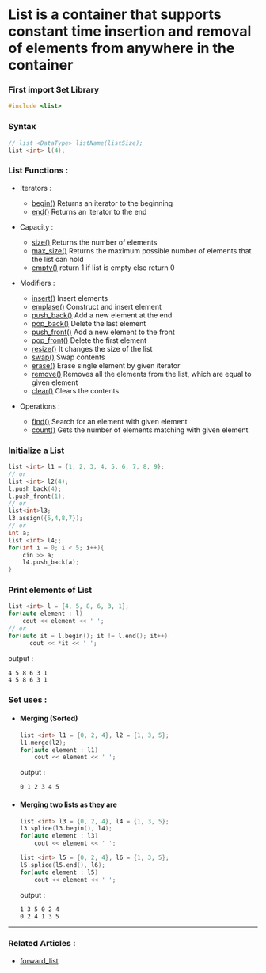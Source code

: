# **List** is a container that supports constant time insertion and removal of elements from anywhere in the container

### First import Set Library
```cpp
#include <list>
```

### Syntax 
  ```cpp
  // list <DataType> listName(listSize);
  list <int> l(4);
  ```
  
### List Functions :
  - Iterators :
    - [begin()](https://en.cppreference.com/w/cpp/container/list/begin) Returns an iterator to the beginning
    - [end()](https://en.cppreference.com/w/cpp/container/list/end) Returns an iterator to the end
  - Capacity :
    - [size()](https://www.javatpoint.com/post/cpp-list-max_size-function) Returns the number of elements
    - [max_size()](https://www.geeksforgeeks.org/set-max_size-function-in-c-stl/) Returns the maximum possible number of elements that the list can hold
    - [empty()](https://www.javatpoint.com/post/cpp-list-empty-function) return 1 if list is empty else return 0
  - Modifiers :
    - [insert()](https://en.cppreference.com/w/cpp/container/list/insert) Insert elements
    - [emplase()](https://www.geeksforgeeks.org/list-emplace-function-in-c-stl/) Construct and insert element  
    - [push_back()](https://www.geeksforgeeks.org/list-push_back-function-in-c-stl/) Add a new element at the end
    - [pop_back()](https://www.geeksforgeeks.org/list-pop_back-function-in-c-stl/) Delete the last element
    - [push_front()](https://www.geeksforgeeks.org/list-push_front-function-in-c-stl/) Add a new element to the front
    - [pop_front()](https://www.geeksforgeeks.org/list-pop_front-function-in-c-stl/) Delete the first element
    - [resize()](https://www.javatpoint.com/post/cpp-list-resize-function) It changes the size of the list
    - [swap()](https://www.geeksforgeeks.org/listswap-c-stl/) Swap contents
    - [erase()](https://en.cppreference.com/w/cpp/container/list/erase) Erase single element by given iterator
    - [remove()](https://www.geeksforgeeks.org/list-remove-function-in-c-stl/) Removes all the elements from the list, which are equal to given element
    - [clear()](https://www.geeksforgeeks.org/listclear-c-stl/) Clears the contents



  - Operations :
    - [find()](https://www.geeksforgeeks.org/multiset-count-function-in-c-stl/) Search for an element with given element
    - [count()](https://cplusplus.com/reference/set/set/count/) Gets the number of elements matching with given element

### Initialize a List
  ```cpp
  list <int> l1 = {1, 2, 3, 4, 5, 6, 7, 8, 9};
  // or
  list <int> l2(4);
  l.push_back(4);
  l.push_front(1);
  // or
  list<int>l3;
  l3.assign({5,4,8,7});
  // or
  int a;
  list <int> l4;;
  for(int i = 0; i < 5; i++){
      cin >> a;
      l4.push_back(a);
  }
  ```
### Print elements of List
  ```cpp
  list <int> l = {4, 5, 8, 6, 3, 1};
  for(auto element : l)
      cout << element << ' ';
  // or
  for(auto it = l.begin(); it != l.end(); it++)
        cout << *it << ' ';
  ```
  output : 
  ```
  4 5 8 6 3 1
  4 5 8 6 3 1
  ```
### Set uses :
  - #### Merging (Sorted)
    ```cpp
    list <int> l1 = {0, 2, 4}, l2 = {1, 3, 5};
    l1.merge(l2);
    for(auto element : l1)
        cout << element << ' ';
    ```
    output : 
    ```
    0 1 2 3 4 5
    ```
  - #### Merging two lists as they are
    ```cpp
    list <int> l3 = {0, 2, 4}, l4 = {1, 3, 5};
    l3.splice(l3.begin(), l4);
    for(auto element : l3)
        cout << element << ' ';

    list <int> l5 = {0, 2, 4}, l6 = {1, 3, 5};
    l5.splice(l5.end(), l6);
    for(auto element : l5)
        cout << element << ' ';
    ```
    output : 
    ```
    1 3 5 0 2 4
    0 2 4 1 3 5
    ```
    
----
### Related Articles :
  - [forward_list](https://cplusplus.com/reference/forward_list/forward_list/)
